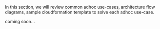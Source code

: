 In this section, we will review common adhoc use-cases, architecture flow diagrams, sample cloudformation template to solve each adhoc use-case.

coming soon...
